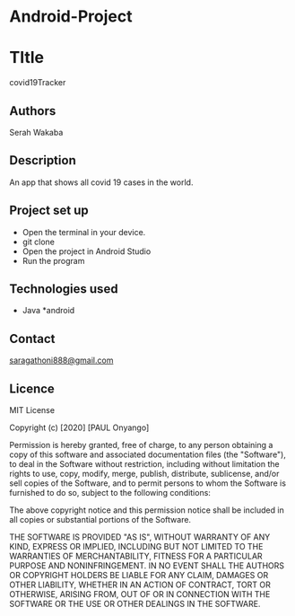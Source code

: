 # Android-Project
# TItle

covid19Tracker

 ## Authors
Serah Wakaba


## Description
 An app that shows all covid 19 cases in the world.

## Project set up
 * Open the terminal in your device.
 * git clone
 * Open the project in Android Studio
 * Run the program




## Technologies used

* Java
*android

## Contact
saragathoni888@gmail.com


## Licence
MIT License

Copyright (c) [2020] [PAUL Onyango]

Permission is hereby granted, free of charge, to any person obtaining a copy
of this software and associated documentation files (the "Software"), to deal
in the Software without restriction, including without limitation the rights
to use, copy, modify, merge, publish, distribute, sublicense, and/or sell
copies of the Software, and to permit persons to whom the Software is
furnished to do so, subject to the following conditions:

The above copyright notice and this permission notice shall be included in all
copies or substantial portions of the Software.

THE SOFTWARE IS PROVIDED "AS IS", WITHOUT WARRANTY OF ANY KIND, EXPRESS OR
IMPLIED, INCLUDING BUT NOT LIMITED TO THE WARRANTIES OF MERCHANTABILITY,
FITNESS FOR A PARTICULAR PURPOSE AND NONINFRINGEMENT. IN NO EVENT SHALL THE
AUTHORS OR COPYRIGHT HOLDERS BE LIABLE FOR ANY CLAIM, DAMAGES OR OTHER
LIABILITY, WHETHER IN AN ACTION OF CONTRACT, TORT OR OTHERWISE, ARISING FROM,
OUT OF OR IN CONNECTION WITH THE SOFTWARE OR THE USE OR OTHER DEALINGS IN THE
SOFTWARE.
